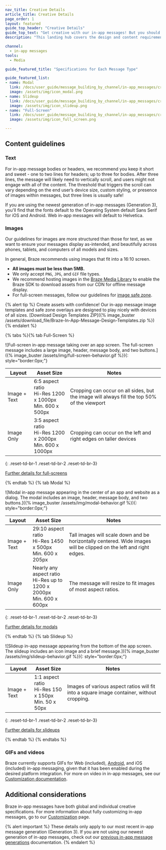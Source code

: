 ```yaml
---
nav_title: Creative Details
article_title: Creative Details
page_order: 1
layout: featured
guide_top_header: "Creative Details"
guide_top_text: "Get creative with our in-app messages! But you should know some of the guidelines, first! All in-app messages templates are designed to display varying lengths of text and sizes of images across modern devices. In order to ensure your message displays well on all phones, tablets, and computers, we recommend you follow these guidelines and always <a href='/docs/user_guide/message_building_by_channel/in-app_messages/testing/'>test your messages</a> before launching. Check out the individual message type's Creative Specs or the global Creative Details below."
description: "This landing hub covers the design and content requirements for the three types of in-app messages, modal, slideup, and full-screen."

channel:
  - in-app messages
tools:
  - Media

guide_featured_title: "Specifications for Each Message Type"

guide_featured_list:
- name: Modal
  link: /docs/user_guide/message_building_by_channel/in-app_messages/creative_details/modal/
  image: /assets/img/icon_modal.png
- name: Slideup
  link: /docs/user_guide/message_building_by_channel/in-app_messages/creative_details/slideup/
  image: /assets/img/icon_slideup.png
- name: "Full-Screen"
  link: /docs/user_guide/message_building_by_channel/in-app_messages/creative_details/fullscreen/
  image: /assets/img/icon_full_screen.png

---
```


## Content guidelines

### Text

For in-app message bodies or headers, we recommend you keep it short and sweet - one to two lines for headers; up to three for bodies. After three lines, the message will likely need to vertically scroll, and users might not engage with all of the content. The threshold that triggers the scroll can vary depending on the end user’s device size, custom styling, or presence of images within messages, but three lines is usually safe!

If you are using the newest generation of in-app messages (Generation 3), you'll find that the fonts default to the Operating System default Sans Serif for iOS and Android. Web in-app messages will default to Helvetica.

### Images

Our guidelines for images are more structured than those for text, as we want to ensure your messages display as-intended, and beautifully across phones, tablets, and computers of all models and sizes.

In general, Braze recommends using images that fit into a 16:10 screen.

- **All images must be less than 5MB.**
- We only accept `PNG`, `JPG`, and `GIF` file types.
- We recommend hosting images in the [Braze Media Library]({{site.baseurl}}/user_guide/engagement_tools/templates_and_media/media_library/) to enable the Braze SDK to download assets from our CDN for offline message display.
- For full-screen messages, follow our guidelines for [image safe zone]({{site.baseurl}}/user_guide/message_building_by_channel/in-app_messages/creative_details/fullscreen/#image-safe-zone).

{% alert tip %} Create assets with confidence! Our in-app message image templates and safe zone overlays are designed to play nicely with devices of all sizes. [Download Design Templates ZIP]({% image_buster /assets/download_file/Braze-In-App-Message-Design-Templates.zip %}) {% endalert %}

{% tabs %}{% tab Full-Screen %}

![Full-screen in-app message taking over an app screen. The full-screen message includes a large image, header, message body, and two buttons.]({% image_buster /assets/img/full-screen-behavior.gif %}){: style="border:0px;"}

| Layout | Asset Size | Notes |
|--- | --- | --- |
| Image + Text | 6:5 aspect ratio<br>Hi-Res 1200 x 1000px<br> Min. 600 x 500px | Cropping can occur on all sides, but the image will always fill the top 50% of the viewport |
| Image Only | 3:5 aspect ratio<br>Hi-Res 1200 x 2000px<br> Min. 600 x 1000px | Cropping can occur on the left and right edges on taller devices |
{: .reset-td-br-1 .reset-td-br-2 .reset-td-br-3}

[Further details for full-screens]({{site.baseurl}}/user_guide/message_building_by_channel/in-app_messages/creative_details/fullscreen)


{% endtab %}
{% tab Modal %}

![Modal in-app message appearing in the center of an app and website as a dialog. The modal includes an image, header, message body, and two buttons.]({% image_buster /assets/img/modal-behavior.gif %}){: style="border:0px;"}

| Layout | Asset Size | Notes |
|--- | --- | ------ |
| Image + Text | 29:10 aspect ratio<br>Hi-Res 1450 x 500px<br> Min. 600 x 205px | Tall images will scale down and be horizontally centered. Wide images will be clipped on the left and right edges. |
| Image Only | Nearly any aspect ratio<br>Hi-Res up to 1200 x 2000px<br> Min. 600 x 600px | The message will resize to fit images of most aspect ratios. |
{: .reset-td-br-1 .reset-td-br-2 .reset-td-br-3}

[Further details for modals]({{site.baseurl}}/user_guide/message_building_by_channel/in-app_messages/creative_details/modal)

{% endtab %}
{% tab Slideup %}

![Slideup in-app message appearing from the bottom of the app screen. The slideup includes an icon image and a brief message.]({% image_buster /assets/img/slideup-behavior.gif %}){: style="border:0px;"}

| Layout | Asset Size | Notes |
|--- | --- | --- |
| Image + Text | 1:1 aspect ratio<br>Hi-Res 150 x 150px<br> Min. 50 x 50px | Images of various aspect ratios will fit into a square image container, without cropping. |
{: .reset-td-br-1 .reset-td-br-2 .reset-td-br-3}

[Further details for slideups]({{site.baseurl}}/user_guide/message_building_by_channel/in-app_messages/creative_details/slideup)

{% endtab %}
{% endtabs %}

### GIFs and videos

Braze currently supports GIFs for Web (included), [Android]({{site.baseurl}}/developer_guide/platform_integration_guides/android/in-app_messaging/customization/gifs/), and iOS (included) in-app messaging, given that it has been enabled during the desired platform integration. For more on video in in-app messages, see our [Customization documentation]({{site.baseurl}}/user_guide/message_building_by_channel/in-app_messages/customize/#video).

## Additional considerations

Braze in-app messages have both global and individual creative specifications. For more information about fully customizing in-app messages, go to our [Customization]({{site.baseurl}}/user_guide/message_building_by_channel/in-app_messages/customize/) page.

{% alert important %}
  These details only apply to our most recent in-app message generation (Generation 3). If you are not using our newest generation of in-app messages, check out our [previous in-app message generations]({{site.baseurl}}/user_guide/message_building_by_channel/in-app_messages/best_practices/previous_in-app_message_generations/) documentation.
{% endalert %}

<br>
